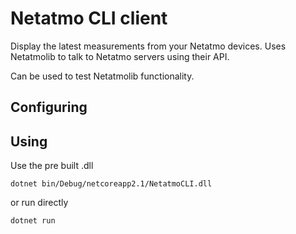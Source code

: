 # Netatmo CLI client

Display the latest measurements from your Netatmo devices.
Uses Netatmolib to talk to Netatmo servers using their API.

Can be used to test Netatmolib functionality.

## Configuring

## Using

Use the pre built .dll

```dotnet bin/Debug/netcoreapp2.1/NetatmoCLI.dll```

or run directly

```dotnet run```
